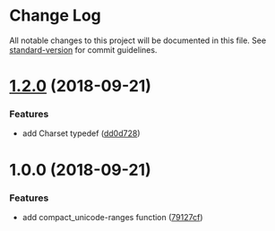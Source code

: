 # Change Log

All notable changes to this project will be documented in this file. See [standard-version](https://github.com/conventional-changelog/standard-version) for commit guidelines.

<a name="1.2.0"></a>
# [1.2.0](https://github.com/psirenny/css-with-js/compare/v1.0.0...v1.2.0) (2018-09-21)


### Features

* add Charset typedef ([dd0d728](https://github.com/psirenny/css-with-js/commit/dd0d728))



<a name="1.0.0"></a>
# 1.0.0 (2018-09-21)


### Features

* add compact_unicode-ranges function ([79127cf](https://github.com/psirenny/css-with-js/commit/79127cf))
